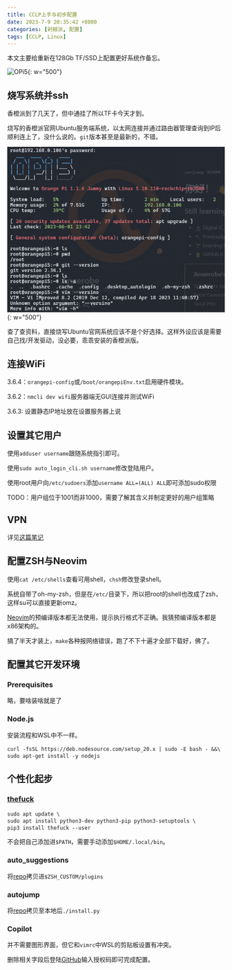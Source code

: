 ```yaml
---
title: CCLP上手与初步配置
date: 2023-7-9 20:35:42 +0800
categories: [剁椒派, 配置]
tags: [CCLP, Linux]
---
```


本文主要给重新在128Gb TF/SSD上配置更好系统作备忘。

![OPi5](/assets/posts/20230711113748.jpg){: w="500"}

## 烧写系统并ssh

香橙派到了几天了，但中通挂了所以TF卡今天才到。

烧写的香橙派官网Ubuntu服务端系统，以太网连接并通过路由器管理查询到IP后顺利连上了，没什么说的。`git`版本甚至是最新的，不错。

![Boot](/assets/posts/2023-07-09203906.png){: w="500"}

查了查资料，直接烧写Ubuntu官网系统应该不是个好选择。这样外设应该是需要自己找/开发驱动，没必要，乖乖安装的香橙派版。

## 连接WiFi

3.6.4：`orangepi-config`或`/boot/orangepiEnv.txt`启用硬件模块。

3.6.2：`nmcli dev wifi`服务器端无GUI连接并测试WiFi

3.6.3: 设置静态IP地址放在设置服务器上说

## 设置其它用户

使用`adduser username`跟随系统指引即可。

使用`sudo auto_login_cli.sh username`修改登陆用户。

使用root用户向`/etc/sudoers`添加`username ALL=(ALL) ALL`即可添加sudo权限

TODO：用户组位于1001而非1000，需要了解其含义并制定更好的用户组策略

## VPN

详见[这篇笔记](/posts/linux-clash/)

## 配置ZSH与Neovim

使用`cat /etc/shells`查看可用shell，`chsh`修改登录shell。

系统自带了oh-my-zsh，但是在`/etc/`目录下，所以把root的shell也改成了zsh，这样su可以直接更新omz。

[Neovim](/posts/nvim-installation/)的预编译版本都无法使用，提示执行格式不正确。我猜预编译版本都是x86架构的。

搞了半天才装上，`make`各种报网络错误，跑了不下十遍才全部下载好，佛了。

## 配置其它开发环境

### Prerequisites

略，要啥装啥就是了

### Node.js

安装流程和WSL中不一样。

```shell
curl -fsSL https://deb.nodesource.com/setup_20.x | sudo -E bash - &&\
sudo apt-get install -y nodejs
```

## 个性化起步

### [thefuck](https://github.com/nvbn/thefuck)

```shell
sudo apt update \
sudo apt install python3-dev python3-pip python3-setuptools \
pip3 install thefuck --user
```

不会把自己添加进`$PATH`，需要手动添加`$HOME/.local/bin`。

### auto_suggestions

将[repo](https://github.com/zsh-users/zsh-autosuggestions)拷贝进`$ZSH_CUSTOM/plugins`

### autojump

将[repo](https://github.com/wting/autojump/tree/master)拷贝至本地后`./install.py`

### Copilot

并不需要图形界面，但它和`vimrc`中WSL的剪贴板设置有冲突。

删除相关字段后登陆[GitHub](https://github.com/login/device/)输入授权码即可完成配置。
